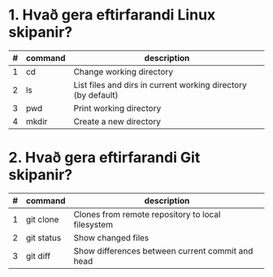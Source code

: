 # 1. Hvað gera eftirfarandi Linux skipanir?
| # | command | description                                                   |
|---|---------|---------------------------------------------------------------|
| 1 | cd      | Change working directory                                      |
| 2 | ls      | List files and dirs in current working directory (by default) |
| 3 | pwd     | Print working directory                                       |
| 4 | mkdir   | Create a new directory                                        |

# 2. Hvað gera eftirfarandi Git skipanir?
| # | command        | description                                                   |
|---|----------------|---------------------------------------------------------------|
| 1 | git clone      | Clones from remote repository to local filesystem             |
| 2 | git status     | Show changed files                                            |
| 3 | git diff       | Show differences between current commit and head              |